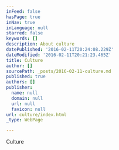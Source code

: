 ```yaml
---
inFeed: false
hasPage: true
inNav: true
inLanguage: null
starred: false
keywords: []
description: About culture
datePublished: '2016-02-11T20:24:08.229Z'
dateModified: '2016-02-11T20:21:23.465Z'
title: Culture
author: []
sourcePath: _posts/2016-02-11-culture.md
published: true
authors: []
publisher:
  name: null
  domain: null
  url: null
  favicon: null
url: culture/index.html
_type: WebPage

---
```

Culture